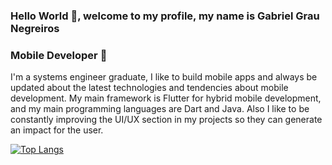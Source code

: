 ### Hello World 👋, welcome to my profile, my name is Gabriel Grau Negreiros

### Mobile Developer 📱

I'm a systems engineer graduate, I like to build mobile apps and always be updated about the latest technologies and tendencies about mobile development.
My main framework is Flutter for hybrid mobile development, and my main programming languages are Dart and Java. 
Also I like to be constantly improving the UI/UX section in my projects so they can generate an impact for the user.

[![Top Langs](https://github-readme-stats.vercel.app/api/top-langs/?username=gabrielgraunegreiros&layout=compact)](https://github.com/gabrielgraunegreiros/github-readme-stats)
